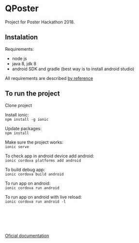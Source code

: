 # QPoster
Project for Poster Hackathon 2018.


## Instalation

Requirements:

* node js
* java 8, jdk 8
* android SDK and gradle (best way is to install android studio)

All requirements are described [by reference](https://beta.ionicframework.com/docs/installation/android)

## To run the project

Clone project


Install ionic:<br />
```npm install -g ionic```

Update packages:<br />
```npm install```

Make sure the project works:<br />
```ionic serve```

To check app in android device add android:<br />
```ionic cordova platforms add android```

To build debug app:<br />
```ionic cordova build android```

To run app on android:<br />
```ionic cordova run android```

To run app on android with live reload:<br />
```ionic cordova run android -l```

<br />
<br />
<br />
<br />

[Oficial documentation](https://ionicframework.com/docs/)
